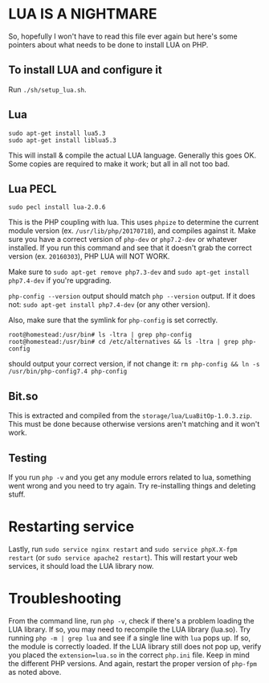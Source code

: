 # LUA IS A NIGHTMARE
So, hopefully I won't have to read this file ever again but here's some pointers about what needs to be done to install LUA on PHP.

## To install LUA and configure it
Run `./sh/setup_lua.sh`.

## Lua
```
sudo apt-get install lua5.3
sudo apt-get install liblua5.3
```
This will install & compile the actual LUA language. Generally this goes OK. Some copies are required to make it work; but all in all not too bad.


## Lua PECL
```
sudo pecl install lua-2.0.6
```
This is the PHP coupling with lua. This uses `phpize` to determine the current module version (ex. `/usr/lib/php/20170718`), and compiles against it. Make sure you have a correct version of `php-dev` or `php7.2-dev` or whatever installed.
If you run this command and see that it doesn't grab the correct version (ex. `20160303`), PHP LUA will NOT WORK.

Make sure to `sudo apt-get remove php7.3-dev` and `sudo apt-get install php7.4-dev` if you're upgrading.

`php-config --version` output should match `php --version` output. If it does not: `sudo apt-get install php7.4-dev` (or any other version).

Also, make sure that the symlink for `php-config` is set correctly. 
```
root@homestead:/usr/bin# ls -ltra | grep php-config
root@homestead:/usr/bin# cd /etc/alternatives && ls -ltra | grep php-config
``` 
should output your correct version, if not change it: `rm php-config && ln -s /usr/bin/php-config7.4 php-config`

## Bit.so
This is extracted and compiled from the `storage/lua/LuaBitOp-1.0.3.zip`. This must be done because otherwise versions aren't matching and it won't work.

## Testing
If you run `php -v` and you get any module errors related to lua, something went wrong and you need to try again. Try re-installing things and deleting stuff.

# Restarting service
Lastly, run `sudo service nginx restart` and `sudo service phpX.X-fpm restart` (or `sudo service apache2 restart`). This will restart your web services, it should load the LUA library now.

# Troubleshooting
From the command line, run `php -v`, check if there's a problem loading the LUA library.  If so, you may need to recompile the LUA library (lua.so).
Try running `php -m | grep lua` and see if a single line with `lua` pops up. If so, the module is correctly loaded.
If the LUA library still does not pop up, verify you placed the `extension=lua.so` in the correct `php.ini` file. Keep in mind the different PHP versions.
And again, restart the proper version of `php-fpm` as noted above.